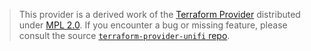 > This provider is a derived work of the [Terraform Provider](https://github.com/ubiquiti-community/terraform-provider-unifi)
> distributed under [MPL 2.0](https://www.mozilla.org/en-US/MPL/2.0/). If you encounter a bug or missing feature,
> please consult the source [`terraform-provider-unifi` repo](https://github.com/ubiquiti-community/terraform-provider-unifi/issues).

